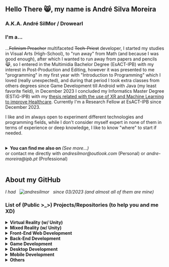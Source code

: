 ## Hello There 😸, my name is André Silva Moreira
### A.K.A. André SilMor / Drowearl

### I'm a... 
...~~Felinism Preacher~~ multifaceted ~~Tech-Priest~~ developer, I started my studies in Visual Arts (High-School), to "run away" from Math (and because I was good enough), after which I wanted to run away from papers and pencils 😹, so I entered in the Multimidia Bachelor Degree (EsACT-IPB) with my interest in Post-Production and Editing, however it was presented to me "programming" in my first year with "Introduction to Programming" which I loved (really unexpected), and during that period I took extra classes from others degrees since Game Development till Android with Java (my least favorite field), in December 2023 I concluded my Informatics Master Degree (ESTiG-IPB) with my [ thesis related with the use of XR and Machine Learning to improve Healthcare](https://www.researchgate.net/publication/377110487_The_Use_of_Extended_Reality_and_Machine_Learning_to_Improve_Healthcare_and_Promote_GreenHealth). Currently I'm a Research Fellow at EsACT-IPB since December 2023.

I like and im always open to experiment different technologies and programming fields, while I don't consider myself expert in none of them in terms of experience or deep knowledge, I like to know "where" to start if needed.

<br/>  
<details>
  <summary> <b>You can find me also on </b> <i>(See more...)</i> </summary>

  <br/>
  <a href="https://linkedin.com/in/andresilmor" target="_blank">
  <img src=https://img.shields.io/badge/linkedin-%231E77B5.svg?&style=for-the-badge&logo=linkedin&logoColor=white alt=linkedin style="margin-bottom: 5px;" />
  </a> 
  <a href="https://www.researchgate.net/profile/Andre-Moreira-28" target="_blank">
  <img src=https://img.shields.io/badge/ResearchGate-00CCBB?style=for-the-badge&logo=ResearchGate&logoColor=white alt=researchgate style="margin-bottom: 5px;" />
  </a>  
  <a href="https://www.behance.net/andresilmor" target="_blank">
  <img src=https://img.shields.io/badge/behance-%23191919.svg?&style=for-the-badge&logo=behance&logoColor=white alt=behance style="margin-bottom: 5px;" />
  </a>  
  <a href="https://drowearl.itch.io/" target="_blank">
  <img src=https://img.shields.io/badge/Itch-%23FF0B34.svg?style=for-the-badge&logo=Itch.io&logoColor=white alt=itchio style="margin-bottom: 5px;" />
  </a> 
  <a href="https://instagram.com/andresilmor" target="_blank">
  <img src=https://img.shields.io/badge/instagram-%23000000.svg?&style=for-the-badge&logo=instagram&logoColor=white alt=instagram style="margin-bottom: 5px;" />
  </a>
  
  
</details>
or contact me directly with <i>andresilmor@outlook.com</i> (Personal) or <i>andre-moreira@ipb.pt</i> (Professional) 

<br/>  



<br/>  

## About my GitHub

<p align="left"> <i>I had &nbsp; <img src="https://komarev.com/ghpvc/?username=andresilmor" alt="andresilmor" /> &nbsp; since 03/2023 (and almost all of them are mine)</i></p> 
 
### List of (Public >_>) Projects/Repositories (to help you and me XD)

<details>
  <summary> <b>Virtual Reality (w/ Unity)</b> </summary>
  <br/>

| Name/Link | Description | Topics | Year | Has Multiple Branches | Context | 
| --- | --- | :-: | :-: | :-: | :-: |
| <b>[Unity Learn VR Development Pathway](https://github.com/andresilmor/Unity-Learn-VR-Development-Pathway)</b> | Prototypes developed during the Unity Learn VR Developement Pathway | <i>unity vr game-development virtual-reality openxr xr-interaction-toolkit junior-programmer-course unity-learn</i> | 2023 | X | <i>Learning Pathway</i> |
| <b>[EsACT Tour (VR Project)](https://github.com/andresilmor/EsACT-IPB-Tour-VR-Project)</b> | Virtual Reality Tour, using Unity with OpenXR, in a 3D Model of my University with 360º Hotpots in points of interests (such as "unique" classrooms or studiums) with small "game" mechanics. | <i>university unity vr virtual-reality-experiences university-project virtual-reality htc-vive interaction 360 360-video 360-photo cshap first-timer vive-controller openxr xr-interaction-toolkit</i> | 2021 | | <i>Bachelor Final Project</i> |
| <b>[Interaction with 360º Hotspot dynamically created in Virtual Reality by reading a JSON file](https://github.com/andresilmor/Interaction-with-360-Hotspot-dynamically-created-in-Virtual-Reality-by-reading-a-JSON-file)</b> | Hotspot 360º in Virtual Reality fully created based on the data retrieved from a JSON file, with interaction with elements mapped in the scene (using the data from the file) and OpenXR to display information/other media. | <i>json unity vr virtual-reality-experiences virtual-reality hotspot 360 360-photo 360-degree openxr xr-interaction-toolkit</i> | 2021 | | <i>Bachelor Final Project Exercise</i> |
| <b>[Gaze focus detection on 360º image elements in Virtual Reality](https://github.com/andresilmor/Gaze-focus-detection-on-360-image-elements-in-Virtual-Reality)</b> | Use of Tobii XR SDK in a 360º Hotspot in Virtual Reality for Gaze Detection and data registration on a JSON File (360º Image elements looked at and duration of gaze), the data is also ordered in real-time using QuickSort. | <i>json csharp game-engine unity vr quicksort virtual-reality eye-tracking tobii quicksort-algorithm gaze-tracking tobii-eye-tracker 360-photo eye-detection tobii-eyetracker</i> | 2021 | | <i>Bachelor Final Project Exercise</i> |
| <b>[Interaction with 360º Hotspot elements in Virtual Reality](https://github.com/andresilmor/Interaction-with-360-Hotspot-elements-in-Virtual-Reality)</b> | Interaction with elements mapped on a 360º Hotspot (created from start/no assets, tools) using OpenXR to display information.  | <i>unity vr virtual-reality information-visualization interaction 360-photo openxr</i> | 2021 | | <i>Bachelor Final Project Exercise</i> |

<br/>
</details>


<details>
  <summary> <b>Mixed Reality (w/ Unity)</b> </summary>
  <br/>
  
| Name/Link | Description | Topics | Year | Has Multiple Brances | Context | 
| --- | --- | :-: | :-: | :-: | :-: |
| <b>[Geometry for Kiddos](https://github.com/andresilmor/Geometry-for-Kiddos)</b> | Application in Mixed-Reality (HL2) to support teachers and basic/secondary students in Geometry studies through different settings and scenarios. | <i>education prototype unity geometry unity3d research-project educational-game mixed-reality serious-game hololens2 mrtk3</i> | 2023 | X | <i>R&D Project (Independent)</i> |

<br/>
</details>



<details>
  <summary> <b>Front-End Web Development</b> </summary>
  <br/>
  
| Name/Link | Description | Topics | Year | Has Multiple Branches | Context | 
| --- | --- | :-: | :-: | :-: | :-: |
| <b>[IPB Campus Life Social Network](https://github.com/andresilmor/IPB-Campus-Life-Social-Network/tree/dev-frontend)</b> | University Team Project related to "full-stack" development of an application/website of our choice. From the database using NoSQL Document Database (MongoDB), the Web API/Web Service with the Flask Framework and the Front-End with React.js and a mix of Native CSS, Bootstrap and Material UI. Implementing both Frontoffice and Backoffice. | <i>flask webservice website front-end frontend backend social-network reactjs webapi webplatform mongodb-driver backend-api one-page-website</i> | 2022 | X | <i>Master's Class Work</i> |
| <b>[Kit Multimedia Order Website](https://github.com/andresilmor/Kit-Multimedia-Order-Website)</b> | Basic Web Shop using Bootstrap to buy the Kit of my Bachelor Degree (2020/2021) with the goal to simply the update of the content and the self-challenge to use the minimium of PHP (or any kind of backend code). | <i>javascript bootstrap website responsive seo native-javascript order seo-optimization reusability</i> | 2021 | | <i>Student Council Work</i> |
| <b>[Colorme Website](https://github.com/andresilmor/Colorme-Website)</b> | Webshop experiment and introduction to the use of Bootstrap, JQuey and ASP.Net with MVC Architecture.  | <i>bootstrap jquery website university csharp responsive seo university-project asp-net-core seo-optimization asp-net asp-net-mvc search-engine-optimization</i> | 2021 | | <i>Bachelor's Class Work</i> |
| <b>[VideoJogos 2020](https://github.com/andresilmor/VideoJogos-2020)</b> | Adapation of the website used for the Videojogos 2019 event to the year 2020 event. | <i>website university event adaptation responsive-website</i> | 2020 | | <i>Event Volunteer Work</i> |
| <b>[Daily Screening Website](https://github.com/andresilmor/Daily-Screening-Website)</b> | Introduction Project to the Back-end Development using PHP and MySQL, with some extras like the use of PDO, MVC Architecture and retrieval of information from a third-party News API. | <i>mysql api bootstrap php website university pdo university-project mvc-framework mvc-architecture mysql-database pdo-mysql model-view-controller pdo-php</i> | 2020 | | <i>Bachelor's Class Work</i> |
| <b>[Dark Season Website](https://github.com/andresilmor/Dark-Season-Website)</b> | Introduction Project to the Front-end web development (personally, of any kind) with HTML, CSS and Javascript withou Libraries.  | <i>website university static-site first-timers static-website</i> | 2020 | | <i>Bachelor's Class Work</i> |

<br/>
</details>


<details>
  <summary> <b>Back-End Development</b> </summary>
  <br/>
  
| Name/Link | Description | Topics | Year | Has Multiple Branches | Context | 
| --- | --- | :-: | :-: | :-: | :-: |
| <b>[QR Code Decoder Microservice with gRPC](https://github.com/andresilmor/QR-Code-Decoder-Microservice-with-gRPC)</b> | gRPC Microservice in Java that uses BoofCV to decode QR Codes present in images. | <i>java microservice grpc boofcv qrcode-scanner qrcode-reader grpc-java </i> | 2023 |  | <i>R&D Project ([GreenHealth](https://www.researchgate.net/publication/377110487_The_Use_of_Extended_Reality_and_Machine_Learning_to_Improve_Healthcare_and_Promote_GreenHealth))</i> |
| <b>[Emotion Recognition Microservice with gRPC](https://github.com/andresilmor/Emotion-Recognition-Microservice-with-gRPC)</b> | gRPC Microservice in Python that uses a CNN model (trained with EMOTIC Dataset) to recognise emotions from persons (requires bounding box data) in images.  | <i>python machine-learning microservice grpc cnn convolutional-neural-networks emotion-recognition grpc-python </i> | 2023 |  | <i>R&D Project ([GreenHealth](https://www.researchgate.net/publication/377110487_The_Use_of_Extended_Reality_and_Machine_Learning_to_Improve_Healthcare_and_Promote_GreenHealth))</i> |
| <b>[Person Detection Microservice with gRPC](https://github.com/andresilmor/Person-Detection-Microservice-with-gRPC)</b> | gRPC Microservice in Python that uses a YOLO v7 model to detect persons in images. | <i>python machine-learning microservice grpc person-detection grpc-python </i> | 2023 |  | <i>R&D Project ([GreenHealth](https://www.researchgate.net/publication/377110487_The_Use_of_Extended_Reality_and_Machine_Learning_to_Improve_Healthcare_and_Promote_GreenHealth))</i> |
| <b>[IPB Campus Life Social Network Web API](https://github.com/andresilmor/IPB-Campus-Life-Social-Network/tree/dev-backend)</b> | University Team Project related to "full-stack" development of an application/website of our choice. From the database using NoSQL Document Database (MongoDB), the Web API/Web Service with the Flask Framework and the Front-End with React.js and a mix of Native CSS, Bootstrap and Material UI. Implementing both Frontoffice and Backoffice. | <i>flask webservice website front-end frontend backend social-network reactjs webapi webplatform mongodb-driver backend-api one-page-website</i> | 2022 | X | <i>Master's Class Work</i> |
| <b>[FTP Connection PHP Class](https://github.com/andresilmor/FTP-Connection-PHP-Class)</b> | PHP Class to manage a FTP connection between a Website/Webapp and a Web Server with CRUD operations. | <i>php website web-development ftp file-transfer ftp-client ftp-server oriented-object-programming crud-operations file-transfer-protocol ftp-protocol crud-ftp ftp-crud</i> | 2021 | | <i>Internship Work</i> |

<br/>
</details>


<details>
  <summary> <b>Game Development</b> </summary>
  <br/>
  
| Name/Link | Description | Topics | Year | Has Multiple Branches | Context | 
| --- | --- | :-: | :-: | :-: | :-: |
| <b>[Unity Learn Junior Programmer Pathway](https://github.com/andresilmor/Unity-Learn-Junior-Programmer-Pathway)</b> | Prototypes developed during the Unity Learn Junior Programmer Pathway | <i>unity junior-programmer-course unity-learn game-development</i> | 2023 | X | <i>Learning Pathway</i> |
| <b>[Maze Solving - Trémaux Algorithm](https://github.com/andresilmor/Maze-Solving-Tremaux-Algorithm)</b> | Application/Use of the Trémaux Algorithm on a Unity 2D game to escape a maze. | <i>university csharp game-engine unity game-development university-project artificial-intelligence maze-solver tremaux tremaux-algorithm</i> | 2021 | | <i>Bachelor's Class Work</i> |
| <b>[Tanks - State Machines](https://github.com/andresilmor/Tanks-State-Machines)</b> | Use of State Machines to create a "World" with factions of Tanks with some degree of intelligence. | <i>university csharp state-machine unity game-development university-project artificial-intelligence state-machines</i> | 2021 | | <i>Bachelor's Class Work</i> |
| <b>[Tanks - Behavior Trees](https://github.com/andresilmor/Tanks-Behavior-Trees)</b> | Use of Behavior Trees to create a "World" with factions of Tanks with some degree of intelligence slowly walking to the their end. | <i>csharp game-engine unity game-development artificial-intelligence behaviour-trees behaviour-tree</i> | 2021 | | <i>Bachelor's Class Work</i> |

<br/>
</details>

<details>
  <summary> <b>Desktop Development</b> </summary>
  <br/>
  
| Name/Link | Description | Topics | Year | Has Multiple Branches | Context | 
| --- | --- | :-: | :-: | :-: | :-: |
| <b>[Portfolio App (Desktop)](https://github.com/andresilmor/Portfolio-App-Desktop)</b> | Sample of a Portfolio Application using Actionscript and Adobe Animate with some more advanced Classes and features. | <i>university actionscript xml university-project desktop-application object-oriented-programming</i> | 2021 | | <i>Bachelor's Class Work</i> |
| <b>[Simple Calculator (Desktop)](https://github.com/andresilmor/Simple-Calculator-Desktop)</b> | Basic Calculator application using Actionscript and Adobe Animate. | <i>calculator actionscript desktop-application calculator-application object-oriented-programming</i> | 2021 | | <i>Bachelor's Class Exercise</i> |
| <b>[Polynomial Calculator with Windows Forms](https://github.com/andresilmor/Polynomial-Calculator-with-Windows-Forms)</b> | Use of Windows Form to create a Polynomial Calculator with features from addition of two polynomials till the calculation of the polynomial itself. | <i>university csharp university-project mathematics polynomial windows-forms calculator-application </i> | 2020 | | <i>Bachelor's Class Work</i> |
| <b>[Graphs with List of Adjuntions](https://github.com/andresilmor/Graphs-with-List-of-Adjunctions)</b> | Adaptation of a application that used Graphs with Matrix of Adjunctions to List of Adjunctions. | <i>university csharp graph university-project windows-forms adjunctions</i> | 2020 | | <i>Bachelor's Class Work</i> |

<br/>
</details>


<details>
  <summary> <b>Mobile Development</b> </summary>
  <br/>
  
| Name/Link | Description | Topics | Year | Has Multiple Branches | Context | 
| --- | --- | :-: | :-: | :-: | :-: |
| <b>[Information Request from Web Server (Mobile)](https://github.com/andresilmor/Information-Request-from-Web-Server-Mobile)</b> | Moblie Application using Actionscript with retrievel of information from a XML file in a Web Server. | <i>web-server university actionscript xml mobile-app request</i> | 2021 | | <i>Bachelor's Class Work</i> |

<br/>
</details>


<details>
  <summary> <b>Others</b> </summary>
  <br/>
  
| Name/Link | Description | Topics | Year | Has Multiple Branches | Context | 
| --- | --- | :-: | :-: | :-: | :-: |
| <b>[N-Body Problem with Parallelization in Language C](https://github.com/andresilmor/N-Body-problem-with-Parallelization-in-Language-C)</b> | Adaptation of N-Body problem in serial code (src: rosettacode.org) to Parallel Programming/Parallel Computing in Language C with pThreads. | <i>c parallel-computing multithreading pthreads pthread nbody-simulation parallel-programming languagec</i> | 2023 | | <i>Master's Class Work</i> |
| <b>[Gas Sensor with LED and Piezo alert](https://github.com/andresilmor/Gas-Sensor-with-LED-and-Piezo-alert)</b> | Example of using an Arduino with Leds and a Piezo as a Gas Sensor. | <i>arduino cplusplus sensor led piezo tinkercad gas-sensor</i> | 2020 | | <i>Bachelor's Class Work</i> |
| <b>[Airline Database](https://github.com/andresilmor/Airline-Database)</b> |  Introduction Project to the development of a SQL/Relational Database, using MySQL. From the Model Design till the implementation and test information insertion. | <i>sql database university university-project mysql-database first-timers relational-databases sqlserver conceptual-model</i> | 2020 | | <i>Bachelor's Class Work</i> |
| <b>[AutoAluga - Console Software](https://github.com/andresilmor/AutoAluga-Console-Software)</b> | Console Application to manage a Car Rental store based on a UML Class diagram. | <i>university csharp university-project first-timers console-application object-oriented-programming</i> | 2019 | | <i>Bachelor's Class Work</i> |
| <b>[Python Exercises](https://github.com/andresilmor/Python-Exercises)</b> | "Package" with the resolution of Python exercises from subject "Introduction to Programming" of the Bachelor's Degree Multimédia (EsACT-IPB), also my first time programming. | <i>python university python3 first-timers exercises introduction-to-programming introduction-to-python</i> | 2018/2019 | | <i>Bachelor's Class Exercises</i> |

<br/>
</details>


